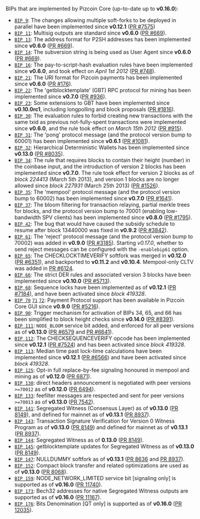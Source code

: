 BIPs that are implemented by Pizcoin Core (up-to-date up to **v0.16.0**):

* [`BIP 9`](https://github.com/pizcoin/bips/blob/master/bip-0009.mediawiki): The changes allowing multiple soft-forks to be deployed in parallel have been implemented since **v0.12.1**  ([PR #7575](https://github.com/pizcoin/pizcoin/pull/7575))
* [`BIP 11`](https://github.com/pizcoin/bips/blob/master/bip-0011.mediawiki): Multisig outputs are standard since **v0.6.0** ([PR #669](https://github.com/pizcoin/pizcoin/pull/669)).
* [`BIP 13`](https://github.com/pizcoin/bips/blob/master/bip-0013.mediawiki): The address format for P2SH addresses has been implemented since **v0.6.0** ([PR #669](https://github.com/pizcoin/pizcoin/pull/669)).
* [`BIP 14`](https://github.com/pizcoin/bips/blob/master/bip-0014.mediawiki): The subversion string is being used as User Agent since **v0.6.0** ([PR #669](https://github.com/pizcoin/pizcoin/pull/669)).
* [`BIP 16`](https://github.com/pizcoin/bips/blob/master/bip-0016.mediawiki): The pay-to-script-hash evaluation rules have been implemented since **v0.6.0**, and took effect on *April 1st 2012* ([PR #748](https://github.com/pizcoin/pizcoin/pull/748)).
* [`BIP 21`](https://github.com/pizcoin/bips/blob/master/bip-0021.mediawiki): The URI format for Pizcoin payments has been implemented since **v0.6.0** ([PR #176](https://github.com/pizcoin/pizcoin/pull/176)).
* [`BIP 22`](https://github.com/pizcoin/bips/blob/master/bip-0022.mediawiki): The 'getblocktemplate' (GBT) RPC protocol for mining has been implemented since **v0.7.0** ([PR #936](https://github.com/pizcoin/pizcoin/pull/936)).
* [`BIP 23`](https://github.com/pizcoin/bips/blob/master/bip-0023.mediawiki): Some extensions to GBT have been implemented since **v0.10.0rc1**, including longpolling and block proposals ([PR #1816](https://github.com/pizcoin/pizcoin/pull/1816)).
* [`BIP 30`](https://github.com/pizcoin/bips/blob/master/bip-0030.mediawiki): The evaluation rules to forbid creating new transactions with the same txid as previous not-fully-spent transactions were implemented since **v0.6.0**, and the rule took effect on *March 15th 2012* ([PR #915](https://github.com/pizcoin/pizcoin/pull/915)).
* [`BIP 31`](https://github.com/pizcoin/bips/blob/master/bip-0031.mediawiki): The 'pong' protocol message (and the protocol version bump to 60001) has been implemented since **v0.6.1** ([PR #1081](https://github.com/pizcoin/pizcoin/pull/1081)).
* [`BIP 32`](https://github.com/pizcoin/bips/blob/master/bip-0032.mediawiki): Hierarchical Deterministic Wallets has been implemented since **v0.13.0** ([PR #8035](https://github.com/pizcoin/pizcoin/pull/8035)).
* [`BIP 34`](https://github.com/pizcoin/bips/blob/master/bip-0034.mediawiki): The rule that requires blocks to contain their height (number) in the coinbase input, and the introduction of version 2 blocks has been implemented since **v0.7.0**. The rule took effect for version 2 blocks as of *block 224413* (March 5th 2013), and version 1 blocks are no longer allowed since *block 227931* (March 25th 2013) ([PR #1526](https://github.com/pizcoin/pizcoin/pull/1526)).
* [`BIP 35`](https://github.com/pizcoin/bips/blob/master/bip-0035.mediawiki): The 'mempool' protocol message (and the protocol version bump to 60002) has been implemented since **v0.7.0** ([PR #1641](https://github.com/pizcoin/pizcoin/pull/1641)).
* [`BIP 37`](https://github.com/pizcoin/bips/blob/master/bip-0037.mediawiki): The bloom filtering for transaction relaying, partial merkle trees for blocks, and the protocol version bump to 70001 (enabling low-bandwidth SPV clients) has been implemented since **v0.8.0** ([PR #1795](https://github.com/pizcoin/pizcoin/pull/1795)).
* [`BIP 42`](https://github.com/pizcoin/bips/blob/master/bip-0042.mediawiki): The bug that would have caused the subsidy schedule to resume after block 13440000 was fixed in **v0.9.2** ([PR #3842](https://github.com/pizcoin/pizcoin/pull/3842)).
* [`BIP 61`](https://github.com/pizcoin/bips/blob/master/bip-0061.mediawiki): The 'reject' protocol message (and the protocol version bump to 70002) was added in **v0.9.0** ([PR #3185](https://github.com/pizcoin/pizcoin/pull/3185)). Starting *v0.17.0*, whether to send reject messages can be configured with the `-enablebip61` option.
* [`BIP 65`](https://github.com/pizcoin/bips/blob/master/bip-0065.mediawiki): The CHECKLOCKTIMEVERIFY softfork was merged in **v0.12.0** ([PR #6351](https://github.com/pizcoin/pizcoin/pull/6351)), and backported to **v0.11.2** and **v0.10.4**. Mempool-only CLTV was added in [PR #6124](https://github.com/pizcoin/pizcoin/pull/6124).
* [`BIP 66`](https://github.com/pizcoin/bips/blob/master/bip-0066.mediawiki): The strict DER rules and associated version 3 blocks have been implemented since **v0.10.0** ([PR #5713](https://github.com/pizcoin/pizcoin/pull/5713)).
* [`BIP 68`](https://github.com/pizcoin/bips/blob/master/bip-0068.mediawiki): Sequence locks have been implemented as of **v0.12.1**  ([PR #7184](https://github.com/pizcoin/pizcoin/pull/7184)), and have been activated since *block 419328*.
* [`BIP 70`](https://github.com/pizcoin/bips/blob/master/bip-0070.mediawiki) [`71`](https://github.com/pizcoin/bips/blob/master/bip-0071.mediawiki) [`72`](https://github.com/pizcoin/bips/blob/master/bip-0072.mediawiki): Payment Protocol support has been available in Pizcoin Core GUI since **v0.9.0** ([PR #5216](https://github.com/pizcoin/pizcoin/pull/5216)).
* [`BIP 90`](https://github.com/pizcoin/bips/blob/master/bip-0090.mediawiki): Trigger mechanism for activation of BIPs 34, 65, and 66 has been simplified to block height checks since **v0.14.0** ([PR #8391](https://github.com/pizcoin/pizcoin/pull/8391)).
* [`BIP 111`](https://github.com/pizcoin/bips/blob/master/bip-0111.mediawiki): `NODE_BLOOM` service bit added, and enforced for all peer versions as of **v0.13.0** ([PR #6579](https://github.com/pizcoin/pizcoin/pull/6579) and [PR #6641](https://github.com/pizcoin/pizcoin/pull/6641)).
* [`BIP 112`](https://github.com/pizcoin/bips/blob/master/bip-0112.mediawiki): The CHECKSEQUENCEVERIFY opcode has been implemented since **v0.12.1** ([PR #7524](https://github.com/pizcoin/pizcoin/pull/7524)) and has been activated since *block 419328*.
* [`BIP 113`](https://github.com/pizcoin/bips/blob/master/bip-0113.mediawiki): Median time past lock-time calculations have been implemented since **v0.12.1** ([PR #6566](https://github.com/pizcoin/pizcoin/pull/6566)) and have been activated since *block 419328*.
* [`BIP 125`](https://github.com/pizcoin/bips/blob/master/bip-0125.mediawiki): Opt-in full replace-by-fee signaling honoured in mempool and mining as of **v0.12.0** ([PR 6871](https://github.com/pizcoin/pizcoin/pull/6871)).
* [`BIP 130`](https://github.com/pizcoin/bips/blob/master/bip-0130.mediawiki): direct headers announcement is negotiated with peer versions `>=70012` as of **v0.12.0** ([PR 6494](https://github.com/pizcoin/pizcoin/pull/6494)).
* [`BIP 133`](https://github.com/pizcoin/bips/blob/master/bip-0133.mediawiki): feefilter messages are respected and sent for peer versions `>=70013` as of **v0.13.0** ([PR 7542](https://github.com/pizcoin/pizcoin/pull/7542)).
* [`BIP 141`](https://github.com/pizcoin/bips/blob/master/bip-0141.mediawiki): Segregated Witness (Consensus Layer) as of **v0.13.0** ([PR 8149](https://github.com/pizcoin/pizcoin/pull/8149)), and defined for mainnet as of **v0.13.1** ([PR 8937](https://github.com/pizcoin/pizcoin/pull/8937)).
* [`BIP 143`](https://github.com/pizcoin/bips/blob/master/bip-0143.mediawiki): Transaction Signature Verification for Version 0 Witness Program as of **v0.13.0** ([PR 8149](https://github.com/pizcoin/pizcoin/pull/8149)) and defined for mainnet as of **v0.13.1** ([PR 8937](https://github.com/pizcoin/pizcoin/pull/8937)).
* [`BIP 144`](https://github.com/pizcoin/bips/blob/master/bip-0144.mediawiki): Segregated Witness as of **0.13.0** ([PR 8149](https://github.com/pizcoin/pizcoin/pull/8149)).
* [`BIP 145`](https://github.com/pizcoin/bips/blob/master/bip-0145.mediawiki): getblocktemplate updates for Segregated Witness as of **v0.13.0** ([PR 8149](https://github.com/pizcoin/pizcoin/pull/8149)).
* [`BIP 147`](https://github.com/pizcoin/bips/blob/master/bip-0147.mediawiki): NULLDUMMY softfork as of **v0.13.1** ([PR 8636](https://github.com/pizcoin/pizcoin/pull/8636) and [PR 8937](https://github.com/pizcoin/pizcoin/pull/8937)).
* [`BIP 152`](https://github.com/pizcoin/bips/blob/master/bip-0152.mediawiki): Compact block transfer and related optimizations are used as of **v0.13.0** ([PR 8068](https://github.com/pizcoin/pizcoin/pull/8068)).
* [`BIP 159`](https://github.com/pizcoin/bips/blob/master/bip-0159.mediawiki): NODE_NETWORK_LIMITED service bit [signaling only] is supported as of **v0.16.0** ([PR 11740](https://github.com/pizcoin/pizcoin/pull/11740)).
* [`BIP 173`](https://github.com/pizcoin/bips/blob/master/bip-0173.mediawiki): Bech32 addresses for native Segregated Witness outputs are supported as of **v0.16.0** ([PR 11167](https://github.com/pizcoin/pizcoin/pull/11167)).
* [`BIP 176`](https://github.com/pizcoin/bips/blob/master/bip-0176.mediawiki): Bits Denomination [QT only] is supported as of **v0.16.0** ([PR 12035](https://github.com/pizcoin/pizcoin/pull/12035)).
